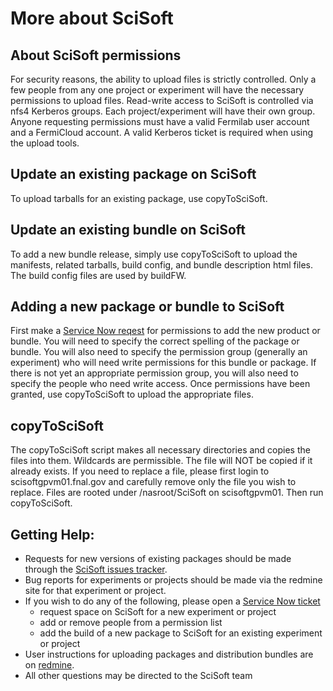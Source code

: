 # More about SciSoft

## About SciSoft permissions

For security reasons, the ability to upload files is strictly controlled. Only a few people from any one project or experiment will have the necessary permissions to upload files. Read-write access to SciSoft is controlled via nfs4 Kerberos groups. Each project/experiment will have their own group. Anyone requesting permissions must have a valid Fermilab user account and a FermiCloud account. A valid Kerberos ticket is required when using the upload tools.

## Update an existing package on SciSoft

To upload tarballs for an existing package, use copyToSciSoft.

## Update an existing bundle on SciSoft

To add a new bundle release, simply use copyToSciSoft to upload the manifests, related tarballs, build config, and bundle description html files. The build config files are used by buildFW.

## Adding a new package or bundle to SciSoft

First make a [Service Now reqest](https://fermi.servicenowservices.com/nav_to.do?uri=%2Fservice_offering.do%3Fsys_id%3Dc548068a6fd81200c8b668826e3ee4ec%26sysparm_view%3Dess%26sysparm_affiliation%3D) for permissions to add the new product or bundle. You will need to specify the correct spelling of the package or bundle. You will also need to specify the permission group (generally an experiment) who will need write permissions for this bundle or package. If there is not yet an appropriate permission group, you will also need to specify the people who need write access. Once permissions have been granted, use copyToSciSoft to upload the appropriate files.

## copyToSciSoft

The copyToSciSoft script makes all necessary directories and copies the files into them. Wildcards are permissible. The file will NOT be copied if it already exists. If you need to replace a file, please first login to scisoftgpvm01.fnal.gov and carefully remove only the file you wish to replace. Files are rooted under /nasroot/SciSoft on scisoftgpvm01. Then run copyToSciSoft.

## Getting Help:

-   Requests for new versions of existing packages should be made through the [SciSoft issues tracker](https://cdcvs.fnal.gov/redmine/projects/scisoft/issues/new).
-   Bug reports for experiments or projects should be made via the redmine site for that experiment or project.
-    If you wish to do any of the following, please open a [Service Now ticket](https://fermi.servicenowservices.com/nav_to.do?uri=%2Fservice_offering.do%3Fsys_id%3Dc548068a6fd81200c8b668826e3ee4ec%26sysparm_view%3Dess%26sysparm_affiliation%3D)
      -    request space on SciSoft for a new experiment or project
      -    add or remove people from a permission list
      -    add the build of a new package to SciSoft for an existing experiment or project
-   User instructions for uploading packages and distribution bundles are on [redmine](https://cdcvs.fnal.gov/redmine/projects/scisoft/wiki/SciSoft).
-   All other questions may be directed to the SciSoft team





